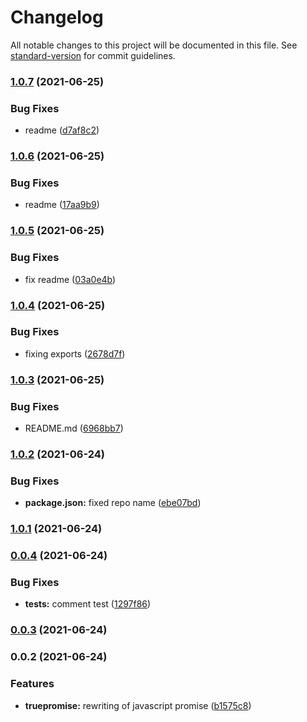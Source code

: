 # Changelog

All notable changes to this project will be documented in this file. See [standard-version](https://github.com/conventional-changelog/standard-version) for commit guidelines.

### [1.0.7](https://github.com/lenacassandre/true-promises/compare/v1.0.6...v1.0.7) (2021-06-25)


### Bug Fixes

* readme ([d7af8c2](https://github.com/lenacassandre/true-promises/commit/d7af8c299e21996b88ea875ae775b005e11ab338))

### [1.0.6](https://github.com/lenacassandre/true-promises/compare/v1.0.5...v1.0.6) (2021-06-25)


### Bug Fixes

* readme ([17aa9b9](https://github.com/lenacassandre/true-promises/commit/17aa9b90fb7ff9e9595f1c7d797ca7050c398aa6))

### [1.0.5](https://github.com/lenacassandre/true-promises/compare/v1.0.4...v1.0.5) (2021-06-25)


### Bug Fixes

* fix readme ([03a0e4b](https://github.com/lenacassandre/true-promises/commit/03a0e4b3d9e3c5c95afadce139ca1489971e8599))

### [1.0.4](https://github.com/lenacassandre/true-promises/compare/v1.0.3...v1.0.4) (2021-06-25)


### Bug Fixes

* fixing exports ([2678d7f](https://github.com/lenacassandre/true-promises/commit/2678d7fe2e2bb553d2bfa8e6031446792be5a810))

### [1.0.3](https://github.com/lenacassandre/true-promises/compare/v1.0.2...v1.0.3) (2021-06-25)


### Bug Fixes

* README.md  ([6968bb7](https://github.com/lenacassandre/true-promises/commit/6968bb70b79842605a145320bdcb74c27cd11a43))

### [1.0.2](https://github.com/lenacassandre/true-promises/compare/v1.0.1...v1.0.2) (2021-06-24)


### Bug Fixes

* **package.json:** fixed repo name ([ebe07bd](https://github.com/lenacassandre/true-promises/commit/ebe07bd8621a83dee9772b86e672b2b848cf14fd))

### [1.0.1](https://github.com/lenacassandre/true-promises/compare/v0.0.4...v1.0.1) (2021-06-24)

### [0.0.4](https://github.com/lenacassandre/true-promises/compare/v0.0.3...v0.0.4) (2021-06-24)


### Bug Fixes

* **tests:** comment test ([1297f86](https://github.com/lenacassandre/true-promises/commit/1297f86f0293747506fed742a0c648c66de6494e))

### [0.0.3](https://github.com/lenacassandre/true-promises/compare/v0.0.2...v0.0.3) (2021-06-24)

### 0.0.2 (2021-06-24)


### Features

* **truepromise:** rewriting of javascript promise ([b1575c8](https://github.com/lenacassandre/true-promises/commit/b1575c8aeca4bc042cb99db6423dfb580e0721ca))
